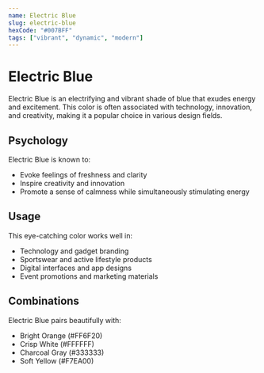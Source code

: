 ```yaml
---
name: Electric Blue
slug: electric-blue
hexCode: "#007BFF"
tags: ["vibrant", "dynamic", "modern"]
---
```


# Electric Blue

Electric Blue is an electrifying and vibrant shade of blue that exudes energy and excitement. This color is often associated with technology, innovation, and creativity, making it a popular choice in various design fields.

## Psychology

Electric Blue is known to:
- Evoke feelings of freshness and clarity
- Inspire creativity and innovation
- Promote a sense of calmness while simultaneously stimulating energy

## Usage

This eye-catching color works well in:
- Technology and gadget branding
- Sportswear and active lifestyle products
- Digital interfaces and app designs
- Event promotions and marketing materials

## Combinations

Electric Blue pairs beautifully with:
- Bright Orange (#FF6F20)
- Crisp White (#FFFFFF)
- Charcoal Gray (#333333)
- Soft Yellow (#F7EA00)